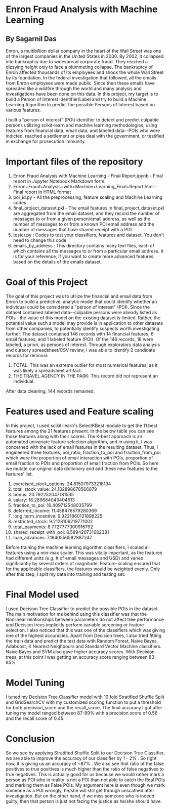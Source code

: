 # Enron Fraud Analysis with Machine Learning
## By Sagarnil Das

Enron, a multibillion dollar company in the heart of the Wall Street was one of the largest companies in the United States in 2000. By 2002, it collapsed into bankruptcy due to widespread corporate fraud. They reached a dizzying height only to face a plummeting collapse. The bankruptcy of Enron affected thousands of its employees and shook the whole Wall Street by its foundation. In the federal investigation that followed, all the emails from Enron employees were made public. Since then these emails have spreaded like a wildfire through the world and many analysis and investigations have been done on this data. In this project, my target is to build a Person of Interest identifier/Label and try to build a Machine Learning Algorithm to predict the possible Persons of Interest based on various features.

I built a "person of interest" (POI) identifier to detect and predict culpable persons utilizing scikit-learn and machine learning methodologies, using features from financial data, email data, and labeled data--POIs who were indicted, reached a settlement or plea deal with the government, or testified in exchange for prosecution immunity.

# Important files of the repository

1. Enron Fraud Analysis with Machine Learning - Final Report.ipynb - Final report in Jupyter Notebook Markdown form.
2. Enron+Fraud+Analysis+with+Machine+Learning_Final+Report.html - Final report in HTML format
3. poi_id.py - All the preprocessing, feature scaling and Machine Learning codes
4. final_project_dataset.pkl - The email features in final_project_dataset.pkl are aggregated from the email dataset, and they record the number of messages to or from a given person/email address, as well as the number of messages to or from a known POI email address and the number of messages that have shared receipt with a POI.
5. tester.py : Codes to test your classifiers, features and dataset. You don't need to change this code.
6. emails_by_address : This directory contains many text files, each of which contains all the messages to or from a particular email address. It is for your reference, if you want to create more advanced features based on the details of the emails dataset.


# Goal of this Project

The goal of this project was to utilize the financial and email data from Enron to build a predictive, analytic model that could identify whether an individual could be considered a "person of interest" (POI). Since the dataset contained labeled data--culpable persons were already listed as POIs--the value of this model on the existing dataset is limited. Rather, the potential value such a model may provide is in application to other datasets from other companies, to potentially identify suspects worth investigating further. The dataset contained 146 records with 14 financial features, 6 email features, and 1 labeled feature (POI). Of the 146 records, 18 were labeled, a priori, as persons of interest. Through exploratory data analysis and cursory spreadsheet/CSV review, I was able to identify 2 candidate records for removal:

1. TOTAL: This was an extreme outlier for most numerical features, as it was likely a spreadsheet artifact.
2. THE TRAVEL AGENCY IN THE PARK: This record did not represent an individual.

After data cleaning, 144 records remained.

# Features used and Feature scaling
In this project, I used scikit-learn's SelectKBest module to get the 11 best features among the 21 features present. In the below table you can see those features along with their scores. The K-best approach is an automated univariate feature selection algorithm, and in using it, I was concerned with the lack of email features in the resulting dataset. Thus, I engineered three features, poi_ratio, fraction_to_poi and fraction_from_poi which were the proportion of email interaction with POIs, proportion of email fraction to POIs and proportion of email fraction from POIs. So here we mutate our original data dictionary and add these new features to the features' list.


1. exercised_stock_options: 24.815079733218194 
2. total_stock_value: 24.182898678566879 
3. bonus: 20.792252047181535 
4. salary: 18.289684043404513 
5. fraction_to_poi: 16.409712548035799 
6. deferred_income: 11.458476579280369
7. long_term_incentive: 9.9221860131898225
8. restricted_stock: 9.2128106219771002
9. total_payments: 8.7727777300916792 
10. shared_receipt_with_poi: 8.589420731682381
11. loan_advances: 7.1840556582887247


Before training the machine learning algorithm classifiers, I scaled all features using a min-max scaler. This was vitally important, as the features had different units (e.g. # of email messages and USD) and varied significantly by several orders of magnitude. Feature-scaling ensured that for the applicable classifiers, the features would be weighted evenly. Only after this step, I split my data into training and testing set.

# Final Model used

I used Decision Tree Classifier to predict the possible POIs in the dataset. The main motivation for me behind using this classifier was that the Nonlinear relationships between parameters do not affect tree performance and Decision trees implicitly perform variable screening or feature selection. I also noticed that this was one of the classifiers which was giving one of the highest accuracies. Apart from Decision trees, I also tried fitting the train data and predict the test data with Random Forest, Naive Bayes, Adaboost, K Nearest Neighbours and Standard Vector Machine classifiers. Naive Bayes and SVM also gave higher accuracy scores. With Decision trees, at this point I was getting an accuracy score ranging between 83-85%

# Model Tuning

I tuned my Decision Tree Classifier model with 10 fold Stratified Shuffle Split and GridSearchCV with my customized scoring function to put a threshold for both precision_score and the recall_score. The final accuracy I got after tuning my model ranged between 87-89% with a precision score of 0.56 and the recall score of 0.45.

# Conclusion

So we see by applying Stratified Shuffle Split to our Decision Tree Classifier, we are able to improve the accuracy of our classifier by 1 - 2% . So right now, it is giving us an accuracy of ~87% . We also see that ratio of the false positives to true positives is much higher than the ratio of false negatives to true negatives. This is actually good for us because we would rather mark a person as POI who in reality is not a POI than not able to catch the Real POIs and marking them as False POIs. My argument here is even though we mark someone as a POI wrongly, he/she will still get through unscathed after investigation. But on the other hand, if we miss someone who is indeed guilty, then that person is just not facing the justice as he/she should have.






